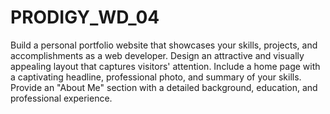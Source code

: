 # PRODIGY_WD_04
Build a personal portfolio website that showcases your skills, projects, and accomplishments as a web developer. Design an attractive and visually appealing layout that captures visitors' attention.
Include a home page with a captivating headline, professional photo, and summary of your skills. Provide an "About Me" section with a detailed background, education, and professional experience.

